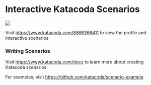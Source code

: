 # Interactive Katacoda Scenarios

[![](http://shields.katacoda.com/katacoda/8866368411/count.svg)](https://www.katacoda.com/8866368411 "Get your profile on Katacoda.com")

Visit https://www.katacoda.com/8866368411 to view the profile and interactive scenarios

### Writing Scenarios
Visit https://www.katacoda.com/docs to learn more about creating Katacoda scenarios

For examples, visit https://github.com/katacoda/scenario-example
